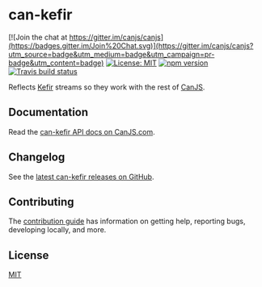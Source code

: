 # can-kefir

[![Join the chat at https://gitter.im/canjs/canjs](https://badges.gitter.im/Join%20Chat.svg)](https://gitter.im/canjs/canjs?utm_source=badge&utm_medium=badge&utm_campaign=pr-badge&utm_content=badge)
[![License: MIT](https://img.shields.io/badge/license-MIT-blue.svg)](https://github.com/canjs/can-kefir/blob/master/LICENSE)
[![npm version](https://badge.fury.io/js/can-kefir.svg)](https://www.npmjs.com/package/can-kefir)
[![Travis build status](https://travis-ci.org/canjs/can-kefir.svg?branch=master)](https://travis-ci.org/canjs/can-kefir)

Reflects [Kefir](https://rpominov.github.io/kefir/) streams so they work with the rest of [CanJS](https://canjs.com/).

## Documentation

Read the [can-kefir API docs on CanJS.com](https://canjs.com/doc/can-kefir.html).

## Changelog

See the [latest can-kefir releases on GitHub](https://github.com/canjs/can-kefir/releases).

## Contributing

The [contribution guide](https://github.com/canjs/can-kefir/blob/master/CONTRIBUTING.md) has information on getting help, reporting bugs, developing locally, and more.

## License

[MIT](https://github.com/canjs/can-kefir/blob/master/LICENSE)
